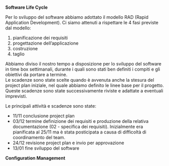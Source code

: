 **Software Life Cycle**

Per lo sviluppo del software abbiamo adottato il modello RAD (Rapid Application Development). Ci siamo attenuti a rispettare le 4 fasi previste dal modello:

1. pianificazione dei requisiti  
2. progettazione dell’applicazione   
3. costruzione  
4. taglio 

Abbiamo diviso il nostro tempo a disposizione per lo sviluppo del software in time box settimanali, durante i quali sono stati ben definiti i compiti e gli obiettivi da portare a termine.  
Le scadenze sono state scelte quando è avvenuta anche la stesura del project plan iniziale, nel quale abbiamo definito le linee base per il progetto.   
Queste scadenze sono state successivamente riviste e adattate a  eventuali imprevisti.

Le principali attività e scadenze sono state:

- 11/11 conclusione project plan  
- 03/12 termine definizione dei requisiti e produzione della relativa documentazione (02 - specifica dei requisiti). Inizialmente era pianificata al 25/11 ma è stata posticipata a causa di difficoltà di coordinamento del team.  
- 24/12 revisione project plan e invio per approvazione  
- 13/01 fine sviluppo del software 

**Configuration Management**
